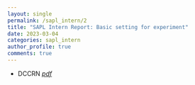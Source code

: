 ```yaml
---
layout: single
permalink: /sapl_intern/2
title: "SAPL Intern Report: Basic setting for experiment"
date: 2023-03-04
categories: sapl_intern
author_profile: true
comments: true
---
```




- DCCRN [_pdf_][dccrn_pdf]



[dccrn_pdf]: /assets/pdf/1_deep_complex_convolution_recurrent_network.pdf